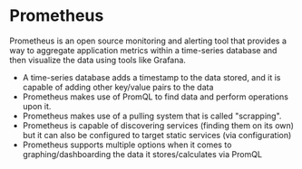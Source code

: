 # Prometheus
Prometheus is an open source monitoring and alerting tool that provides a way to aggregate application metrics
within a time-series database and then visualize the data using tools like Grafana.
- A time-series database adds a timestamp to the data stored, and it is capable of adding other key/value pairs to
the data
- Prometheus makes use of PromQL to find data and perform operations upon it. 
- Prometheus makes use of a pulling system that is called "scrapping". 
- Prometheus is capable of discovering services (finding them on its own) but it can also be configured to target
static services (via configuration)
- Prometheus supports multiple options when it comes to graphing/dashboarding the data it stores/calculates via PromQL